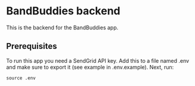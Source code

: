 # BandBuddies backend

This is the backend for the BandBuddies app.

## Prerequisites

To run this app you need a SendGrid API key. Add this to a file named .env and make sure to export it (see example in .env.example). Next, run: 
```
source .env
```